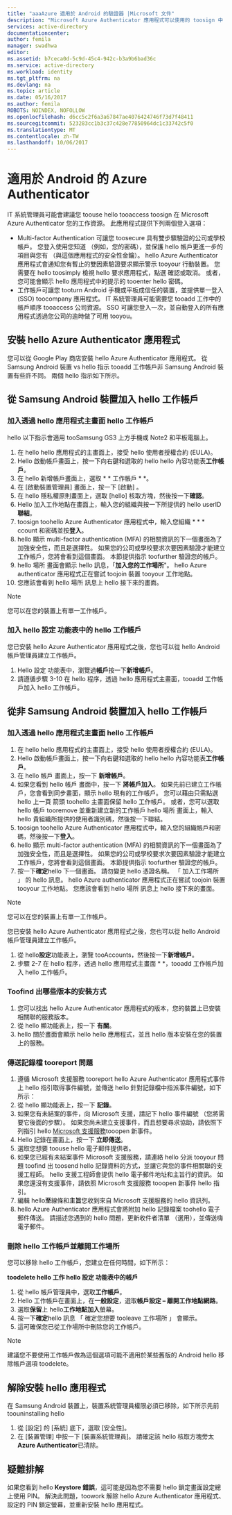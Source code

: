 ```yaml
---
title: "aaaAzure 適用於 Android 的驗證器 |Microsoft 文件"
description: "Microsoft Azure Authenticator 應用程式可以使用的 toosign 中 tooaccess 工作資源。 hello Azure Authenticator 應用程式會通知您有暫止的雙因素驗證要求顯示警示 tooyour 行動裝置。"
services: active-directory
documentationcenter: 
author: femila
manager: swadhwa
editor: 
ms.assetid: b7ceca0d-5c9d-45c4-942c-b3a9b6bad36c
ms.service: active-directory
ms.workload: identity
ms.tgt_pltfrm: na
ms.devlang: na
ms.topic: article
ms.date: 05/16/2017
ms.author: femila
ROBOTS: NOINDEX, NOFOLLOW
ms.openlocfilehash: d6cc5c2f6a3a67847ae4076424746f73d7f48411
ms.sourcegitcommit: 523283cc1b3c37c428e77850964dc1c33742c5f0
ms.translationtype: MT
ms.contentlocale: zh-TW
ms.lasthandoff: 10/06/2017
---
```

# <a name="azure-authenticator-for-android"></a>適用於 Android 的 Azure Authenticator
IT 系統管理員可能會建議您 toouse hello tooaccess toosign 在 Microsoft Azure Authenticator 您的工作資源。 此應用程式提供下列兩個登入選項：

* Multi-factor Authentication 可讓您 toosecure 具有雙步驟驗證的公司或學校帳戶。 您登入使用您知道 （例如，您的密碼），並保護 hello 帳戶更進一步的項目與您有 （與這個應用程式的安全性金鑰）。 hello Azure Authenticator 應用程式會通知您有暫止的雙因素驗證要求顯示警示 tooyour 行動裝置。 您需要在 hello toosimply 檢視 hello 要求應用程式，點選 確認或取消。 或者，您可能會顯示 hello 應用程式中的提示的 tooenter hello 密碼。
* 工作帳戶可讓您 tooturn Android 手機或平板成信任的裝置，並提供單一登入 (SSO) toocompany 應用程式。 IT 系統管理員可能需要您 tooadd 工作中的帳戶順序 tooaccess 公司資源。 SSO 可讓您登入一次，並自動登入的所有應用程式透過您公司的逾時做了可用 tooyou。

## <a name="installing-hello-azure-authenticator-app"></a>安裝 hello Azure Authenticator 應用程式
您可以從 Google Play 商店安裝 hello Azure Authenticator 應用程式。
從 Samsung Android 裝置 vs hello 指示 tooadd 工作帳戶非 Samsung Android 裝置有些許不同。 兩個 hello 指示如下所示。

## <a name="adding-hello-work-account-from-samsung-android-device"></a>從 Samsung Android 裝置加入 hello 工作帳戶
### <a name="adding-hello-work-account-through-hello-app-home-screen"></a>加入透過 hello 應用程式主畫面 hello 工作帳戶
hello 以下指示會適用 tooSamsung GS3 上方手機或 Note2 和平板電腦上。

1. 在 hello hello 應用程式的主畫面上，接受 hello 使用者授權合約 (EULA)。
2. Hello 啟動帳戶畫面上，按一下向右鍵和選取的 hello hello 內容功能表**工作帳戶**。
3. 在 hello 新增帳戶畫面上，選取 * * 工作帳戶 * *。
4. 在 [啟動裝置管理員] 畫面上，按一下 [啟動] 。
5. 在 hello 隱私權原則畫面上，選取 [hello] 核取方塊，然後按一下**確認**。
6. Hello 加入工作地點在畫面上，輸入您的組織與按一下所提供的 hello userID**聯結**。
7. toosign toohello Azure Authenticator 應用程式中，輸入您組織 * * * ccount 和密碼並按**登入**。
8. hello 顯示 multi-factor authentication (MFA) 的相關資訊的下一個畫面為了加強安全性，而且是選擇性。 如果您的公司或學校要求次要因素驗證才能建立工作帳戶，您將會看到這個畫面。 本節提供指示 toofurther 驗證您的帳戶。
9. hello 場所 畫面會顯示 hello 訊息，「**加入您的工作場所**"。 hello Azure authenticator 應用程式正在嘗試 toojoin 裝置 tooyour 工作地點。
10. 您應該會看到 hello 場所 訊息上 hello 接下來的畫面。

> [!NOTE]
> 您可以在您的裝置上有單一工作帳戶。
> 
> 

### <a name="adding-hello-work-account-from-hello-settings-menu"></a>加入 hello 設定 功能表中的 hello 工作帳戶
您已安裝 hello Azure Authenticator 應用程式之後，您也可以從 hello Android 帳戶管理員建立工作帳戶。

1. Hello 設定 功能表中，瀏覽過**帳戶**按一下**新增帳戶**。
2. 請遵循步驟 3-10 在 hello 程序，透過 hello 應用程式主畫面，tooadd 工作帳戶加入 hello 工作帳戶。

## <a name="adding-hello-work-account-from-a-non-samsung-android-device"></a>從非 Samsung Android 裝置加入 hello 工作帳戶
### <a name="adding-hello-work-account-through-hello-app-home-screen"></a>加入透過 hello 應用程式主畫面 hello 工作帳戶
1. 在 hello hello 應用程式的主畫面上，接受 hello 使用者授權合約 (EULA)。
2. Hello 啟動帳戶畫面上，按一下向右鍵和選取的 hello hello 內容功能表**工作帳戶**。
3. 在 hello 帳戶 畫面上，按一下 **新增帳戶**。
4. 如果您看到 hello 帳戶 畫面中，按一下 **將帳戶加入**。 如果先前已建立工作帳戶，您會看到同步畫面，顯示 hello 現有的工作帳戶。 您可以藉由只需點選 hello 上一頁 箭頭 toohello 主畫面保留 hello 工作帳戶。 或者，您可以選取 hello 帳戶 tooremove 並重新建立新的工作帳戶 hello 場所 畫面上，輸入 hello 貴組織所提供的使用者識別碼，然後按一下聯結。
5. toosign toohello Azure Authenticator 應用程式中，輸入您的組織帳戶和密碼，然後按一下**登入**。
6. hello 顯示 multi-factor authentication (MFA) 的相關資訊的下一個畫面為了加強安全性，而且是選擇性。 如果您的公司或學校要求次要因素驗證才能建立工作帳戶，您將會看到這個畫面。 本節提供指示 toofurther 驗證您的帳戶。
7. 按一下**確定**hello 下一個畫面。 請勿變更 hello 憑證名稱。
   「 加入工作場所 」 的 hello 訊息。 hello Azure authenticator 應用程式正在嘗試 toojoin 裝置 tooyour 工作地點。
   您應該會看到 hello 場所 訊息上 hello 接下來的畫面。

> [!NOTE]
> 您可以在您的裝置上有單一工作帳戶。
> 
> 

您已安裝 hello Azure Authenticator 應用程式之後，您也可以從 hello Android 帳戶管理員建立工作帳戶。

1. 從 hello**設定**功能表上，瀏覽 tooAccounts，然後按一下**新增帳戶**。
2. 步驟 2-7 在 hello 程序，透過 hello 應用程式主畫面 * *，tooadd 工作帳戶加入 hello 工作帳戶。

### <a name="how-toofind-out-which-version-is-installed"></a>Toofind 出哪些版本的安裝方式
1. 您可以找出 hello Azure Authenticator 應用程式的版本，您的裝置上已安裝相關聯的服務版本。
2. 從 hello 顯功能表上，按一下 **有關**。
3. hello 關於畫面會顯示 hello hello 應用程式，並且 hello 版本安裝在您的裝置上的服務。

### <a name="sending-log-files-tooreport-issues"></a>傳送記錄檔 tooreport 問題
1. 遵循 Microsoft 支援服務 tooreport hello Azure Authenticator 應用程式事件上 hello 指引取得事件編號，並傳送 hello 針對記錄檔中指派事件編號，如下所示：
2. 從 hello 顯功能表上，按一下 **記錄**。
3. 如果您有未結案的事件，向 Microsoft 支援，請記下 hello 事件編號 （您將需要它後面的步驟）。 如果您尚未建立支援事件，而且想要尋求協助，請依照下列指引 hello [Microsoft 支援服務](https://support.microsoft.com/en-us/contactus)tooopen 新事件。
4. Hello 記錄在畫面上，按一下 **立即傳送**。
5. 選取您想要 toouse hello 電子郵件提供者。
6. 如果您已經有未結案事件 Microsoft 支援服務，請連絡 hello 分派 tooyour 問題 toofind 出 toosend hello 記錄資料的方式，並讓它與您的事件相關聯的支援工程師。 hello 支援工程師會提供 hello 電子郵件地址和主旨行的資訊。 如果您還沒有支援事件，請依照 Microsoft 支援服務 tooopen 新事件 hello 指引。
7. 編輯 hello**至**線條和**主旨**您收到來自 Microsoft 支援服務的 hello 資訊列。
8. hello Azure Authenticator 應用程式會將附加 hello 記錄檔案 toohello 電子郵件傳送。 請描述您遇到的 hello 問題，更新收件者清單 （選用），並傳送嗨電子郵件。

### <a name="deleting-hello-work-account-and-leaving-your-workplace"></a>刪除 hello 工作帳戶並離開工作場所
您可以移除 hello 工作帳戶，您建立在任何時間，如下所示：

**toodelete hello 工作 hello 設定 功能表中的帳戶**

1. 從 hello 帳戶管理員中，選取**工作帳戶**。
2. Hello 工作帳戶在畫面上，在**一般設定**，選取**帳戶設定 – 離開工作地點網路**。
3. 選取**保留**上 hello**工作地點加入**螢幕。
4. 按一下**確定**hello 訊息 「 確定您想要 tooleave 工作場所 」 會顯示。
5. 這可確保您已從工作場所中刪除您的工作帳戶。

> [!NOTE]
> 建議您不要使用工作帳戶做為這個選項可能不適用於某些舊版的 Android hello 移除帳戶選項 toodelete。
> 
> 

## <a name="uninstalling-hello-app"></a>解除安裝 hello 應用程式
在 Samsung Android 裝置上，裝置系統管理員權限必須已移除，如下所示先前 toouninstalling hello 

1. 從 [設定] 的 [系統] 底下，選取 [安全性]。
2. 在 [裝置管理] 中按一下 [裝置系統管理員]。 請確定該 hello 核取方塊旁太**Azure Authenticator**已清除。

## <a name="troubleshooting"></a>疑難排解
如果您看到 hello **Keystore 錯誤**，這可能是因為您不需要 hello 鎖定畫面設定總上使用 PIN。 解決此問題，toowork 解除 hello Azure Authenticator 應用程式、 設定的 PIN 鎖定螢幕，並重新安裝 hello 應用程式。

